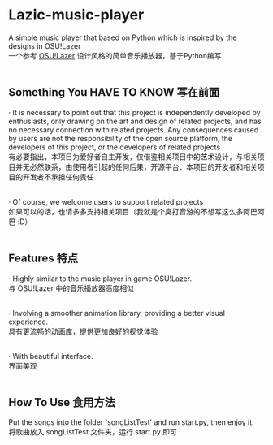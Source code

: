 # Lazic-music-player
A simple music player that based on Python which is inspired by the designs in OSU!Lazer<br>
一个参考 [OSU!Lazer](https://github.com/ppy/osu) 设计风格的简单音乐播放器，基于Python编写<br><br>

## Something You HAVE TO KNOW 写在前面
· It is necessary to point out that this project is independently developed by enthusiasts, only drawing on the art and design of related projects, and has no necessary connection with related projects. Any consequences caused by users are not the responsibility of the open source platform, the developers of this project, or the developers of related projects <br>
有必要指出，本项目为爱好者自主开发，仅借鉴相关项目中的艺术设计，与相关项目并无必然联系，由使用者引起的任何后果，开源平台、本项目的开发者和相关项目的开发者不承担任何责任 <br><br>

· Of course, we welcome users to support related projects <br>
如果可以的话，也请多多支持相关项目（我就是个臭打音游的不想写这么多阿巴阿巴 :D） <br><br>


## Features 特点
· Highly similar to the music player in game OSU!Lazer. <br>
  与 OSU!Lazer 中的音乐播放器高度相似 <br><br>

· Involving a smoother animation library, providing a better visual experience. <br>
  具有更流畅的动画库，提供更加良好的视觉体验 <br><br>

· With beautiful interface. <br>
  界面美观 <br><br>


## How To Use 食用方法
Put the songs into the folder 'songListTest' and run start.py, then enjoy it.<br>
将歌曲放入 songListTest 文件夹，运行 start.py 即可<br><br>
